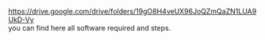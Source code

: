 https://drive.google.com/drive/folders/19gO8H4veUX96JoQZmQaZN1LUA9UkD-Vy    
you can find here all software required and steps.

